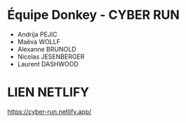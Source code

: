 # Équipe Donkey - CYBER RUN

* Andrija PEJIC
* Maëva WOLLF
* Alexanne BRUNOLD
* Nicolas JESENBERGER
* Laurent DASHWOOD


# LIEN NETLIFY

https://cyber-run.netlify.app/
